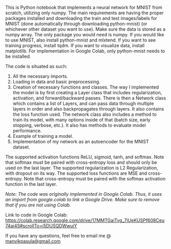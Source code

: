 This is Python notebook that implements a neural network for MNIST from scratch, utilizing only numpy. The main requirements are having the proper packages installed and downloading the train and test images/labels for MNIST (done automatically through downloading python-mnist) (or whichever other dataset you want to use). Make sure the data is stored as a numpy array.
The only package you would need is numpy. If you would like to use MNIST, also install python-mnist and mlxtend. If you want to see training progress, install tqdm. If you want to visualize data, install matplotlib. For implementation in Google Colab, only python-mnist needs to be installed.

The code is situated as such:
1. All the necessary imports.
2. Loading in data and basic preprocessing.
3. Creation of necessary functions and classes. The way I implemented the model is by first creating a Layer class that includes regularization, activation, and forward/backward passes. There is then a Network class which contains a list of Layers, and can pass data through multiple layers in order and also backpropagates through layers. It also contains the loss function used. The network class also includes a method to train its model, with many options inside of that (batch size, early stopping, verbose, etc.). It also has methods to evaluate model performance.
4. Example of training a model.
5. Implementation of my network as an autoencoder for the MNIST dataset.

The supported activation functions ReLU, sigmoid, tanh, and softmax. Note that softmax must be paired with cross-entropy loss and should only be used on the last layer. The supported regularization is L2 Regularization, with dropout on its way. The supported loss functions are MSE and cross-entropy. Note that cross-entropy must be paired with the softmax activation function in the last layer.

_Note: The code was originally implemented in Google Colab. Thus, it uses an import from google.colab to link a Google Drive. Make sure to remove that if you are not using Colab._

Link to code in Google Colab: https://colab.research.google.com/drive/17MMTGaiTvg_7iUeKUSPf608Ceu74ai4S#scrollTo=i5DUSQDWwuiY

If you have any questions, feel free to email me @ manvikpasula@gmail.com
